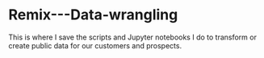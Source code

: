 # Remix---Data-wrangling

This is where I save the scripts and Jupyter notebooks I do to transform or create public data for our customers and prospects.
